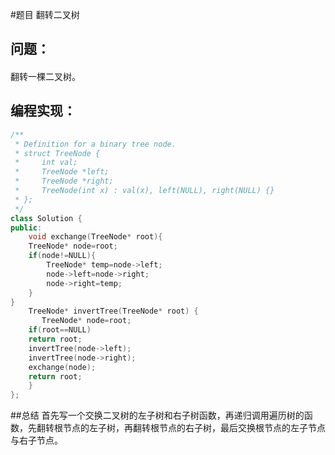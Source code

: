 #题目
翻转二叉树
## 问题：
#### 
翻转一棵二叉树。
## 编程实现：
```C++
/**
 * Definition for a binary tree node.
 * struct TreeNode {
 *     int val;
 *     TreeNode *left;
 *     TreeNode *right;
 *     TreeNode(int x) : val(x), left(NULL), right(NULL) {}
 * };
 */
class Solution {
public:
    void exchange(TreeNode* root){
    TreeNode* node=root;
    if(node!=NULL){
        TreeNode* temp=node->left;
        node->left=node->right;
        node->right=temp;
    }
} 
    TreeNode* invertTree(TreeNode* root) {
       TreeNode* node=root;
    if(root==NULL) 
    return root;
    invertTree(node->left);
    invertTree(node->right);
    exchange(node);
    return root;  
    }
};
```
##总结
首先写一个交换二叉树的左子树和右子树函数，再递归调用遍历树的函数，先翻转根节点的左子树，再翻转根节点的右子树，最后交换根节点的左子节点与右子节点。
